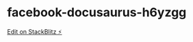 # facebook-docusaurus-h6yzgg

[Edit on StackBlitz ⚡️](https://stackblitz.com/edit/facebook-docusaurus-h6yzgg)